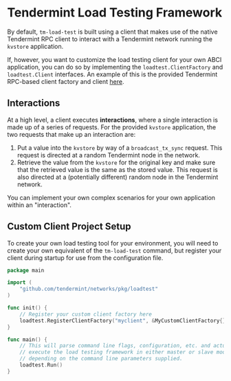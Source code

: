 # Tendermint Load Testing Framework

By default, `tm-load-test` is built using a client that makes use of the native
Tendermint RPC client to interact with a Tendermint network running the
`kvstore` application.

If, however, you want to customize the load testing client for your own ABCI
application, you can do so by implementing the `loadtest.ClientFactory` and
`loadtest.Client` interfaces. An example of this is the provided Tendermint
RPC-based client factory and client [here](./client.go#148).

## Interactions
At a high level, a client executes **interactions**, where a single interaction
is made up of a series of requests. For the provided `kvstore` application, the
two requests that make up an interaction are:

1. Put a value into the `kvstore` by way of a `broadcast_tx_sync` request. This
   request is directed at a random Tendermint node in the network.
2. Retrieve the value from the `kvstore` for the original key and make sure that
   the retrieved value is the same as the stored value. This request is also
   directed at a (potentially different) random node in the Tendermint network.

You can implement your own complex scenarios for your own application within an
"interaction".

## Custom Client Project Setup
To create your own load testing tool for your environment, you will need to
create your own equivalent of the `tm-load-test` command, but register your
client during startup for use from the configuration file.

```go
package main

import (
    "github.com/tendermint/networks/pkg/loadtest"
)

func init() {
    // Register your custom client factory here
    loadtest.RegisterClientFactory("myclient", &MyCustomClientFactory{})
}

func main() {
    // This will parse command line flags, configuration, etc. and actually
    // execute the load testing framework in either master or slave mode,
    // depending on the command line parameters supplied.
    loadtest.Run()
}
```

